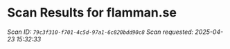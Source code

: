 # Scan Results for flamman.se

*Scan ID: `79c3f310-f701-4c5d-97a1-6c820bdd90c8`*
*Scan requested: 2025-04-23 15:32:33*

